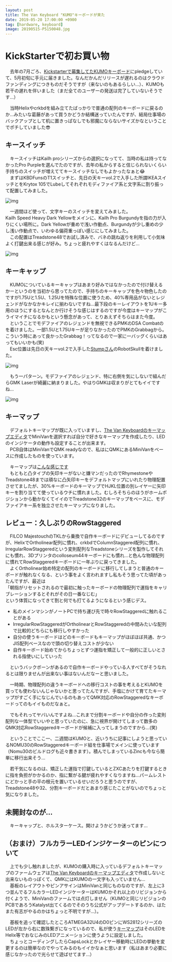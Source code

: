 ```yaml
---
layout: post
title: The Van Keyboard "KUMO"キーボードが来た
date: 2019-05-20 17:00:00 +0900
tag: [hardware, keyboard]
image: 20190515-P5150048.jpg
---
```


# KickStarterで初お買い物

　去年の7月ごろ、[Kickstarterで募集してたKUMOキーボード](https://www.kickstarter.com/projects/thevankeyboards/kumo-a-compact-mechanical-keyboard?lang=ja)にpledgeしていて、5月初旬に手元に届きました。なんだかんだリリースが遅れるのはクラウドファンディングにつきものだそうですが（来ないのもあるらしい…）、KUMOも若干の遅れを伴いました（まだ全てのユーザーの発送は完了していないそうです…）  

　当時Helixやcrkbdを組み立てたばっかりで普通の配列のキーボードに戻るのか…みたいな葛藤があって買うかどうか結構迷っていたんですが、結局仕事場のバックアップとして机に置きっぱなしでも邪魔にならないサイズかなということでポチしていました😎  

## キースイッチ

　キースイッチはKailh proシリーズからの選択になってて、当時の私は持ってなかったPro Purpleを選んでたのですが、去年の私からすると信じられないくらい手持ちのスイッチが増えててキースイッチなしでもよかったなぁと😂  
　まずはKBDFunsのT1スイッチと、先日の天キーvol.2で入手した所謂IKEAスイッチとをKrytox 105でLubeしてそれぞれモディファイア系と文字系に割り振って配置してみました。  

![img](/assets/photos/20190511-P5110037.jpg)  

　一週間ほど使って、文字キーのスイッチを変えてみました。  
Kailh Speed Heavy Dark Yellowをメインに、Kailh Pro Burgundyを指の力が入りにくい場所に。Dark Yellowが重めで浅い作動点、Burgundyが少し重めの少し浅い作動点で、いわゆる偏荷重っぽい感じにしてみました。  
　この配置はTreadstone48でお試し済みで、バネの跳ね返りを利用して小気味よく打鍵出来る感じが好み。ちょっと疲れやすくはなるんだけど…  

![img](/assets/photos/20190519-P5190071.jpg)  

## キーキャップ

　KUMOについているキーキャップはあまり好みではなかったので付け替えるかーというのを当初から思ってたので、手持ちのキーキャップを色々物色したのですが1.75Uと1.5U、1.25Uを特殊な位置に使うため、40%専用品がないとレジェンドがなかなかキレイに揃わないですね…最下段のキーレイアウトを1Uキー多用のほうにするとなんとか行けそうな感じはするのですが今度はキーマップがこうイマイチになるかもという懸念があって、とりあえずそちらはまた今度。  
　ということでモデファイアのレジェンドを無視できるPMKのDSA Combatのを着けました。一部1.5Uと1.75Uキーが足りなかったのでPMKのGrabbagから。こういう時にあって良かったGrabbag！ってなるので一家に一バッグくらいはあってもいいかも(笑)  
　Esc位置は先日の天キーvol.2で入手した[Stumpさん](https://twitter.com/metalstump)のRobotSkullを着けました。  

![img](/assets/photos/20190515-P5150047.jpg)  

　もう一パターン。モデファイアのレジェンド、特に右側を気にしないで組んだらGMK Laserが綺麗に納まりました。やはりGMKは収まりがとてもイイですね…  

![img](/assets/photos/20190515-P5150048.jpg)  

## キーマップ

　デフォルトキーマップが既に入っていますし、[The Van Keyboardのキーマップエディタ](http://qmk.thevankeyboards.com/)でMiniVanを選択すれば自分で好きなキーマップを作成したり、LEDのインジケータの動作も設定することが出来ます。  
　PCB自体はMiniVanでQMK readyなので、私はにQMKにあるMiniVanをベースに作成したものを使っています。  

　キーマップは[こんな感じです](https://github.com/qmk/qmk_firmware/tree/master/keyboards/thevankeyboards/minivan/keymaps/like_jis)  
　もともと凸タイプの矢印キーがないと嫌マンだったのでRhymestoneやTreadstone48までは頑なに凸矢印キーをデフォルトマップにいれたり物理配置させてましたが、30%キーボードのキーマップでHJKL位置の別レイヤーに矢印キーを割り当てて使っているウチに慣れました。むしろそちらのほうがホームポジションから動かなくてイイのでTreadstone32のキーマップをベースに、モデファイアキー系を独立させたキーマップになりました。  

## レビュー：久しぶりのRowStaggered

　FILCO MajestouchのTKLから乗換で自作キーボードにデビューしてるのですが、HelixでOrtholinear配列に慣れ、crkbdでColumnStaggered配列に慣れ、IrregularRowStaggeredという変則配列なTreadstoneシリーズを製作してそれにも慣れ、3Dプリンタのcolloseum44キーボードにも慣れ…と色んな物理配列に慣れてRowStaggeredキーボードに一年ぶりに戻ってきました。  
　よくOrtholinear始め特定の配列のキーボードに移行してしまうと普通のキーボードが触れなくなる、という事をよく言われますし私もそう思ってた頃があったんですが、最近は  
「朝指がリセットされるので最初に触ったキーボードの物理配列で運指をキャリブレーションするとそれがその日一番なじむ」  
という体質になってきて割と何でも打てるようになるという感じデス。  

- 私のメインマシンがノートPCで持ち運び先で時々RowStaggeredに触れることがある
- IrregularRowStaggeredがOrtholinearとRowStaggeredの中間みたいな配列で比較的どちらにも移行しやすかった
- 自分の使うキーボードはどのキーボードもキーマップがほぼほぼ共通、かつJIS配列ベースなので頭の切り替えコストが少ない
- 自作キーボード始めてからちょっとずつ運指を矯正して一般的に正しいとされる指使いにしていった

　というバックボーンがあるので自作キーボードやっている人すべてがそうなれるとは限りませんが出来ない事はないんだなーと思いました。  

　一時期、物理配列の違うキーボードへの移行コストの事を考えるとKUMOを買っても使わないんじゃないかと思ってたんですが、手塩にかけて育てたキーマップがすごく手になじんでいるのもあってQMK対応のRowStaggeredなキーボードってのもイイものだなぁと。  

　でもそれってヤバいんですよね…これまで分割キーボードや自分の作った変則配列な一体型でいいやと思っていたのに、急に視界が開けてしまって数多のQMK対応RowStaggeredキーボードが候補に入ってしまうのですから…(笑)

　ということでここ一、二週間はKUMOと、近いうちに記事にしようと思っているNOMU30のRowStaggeredキーボード組を仕事場でメインに使っています（Nomu30のビルドログも近々書きます）。積んでしまっているZincも今なら簡単に移行出来そう…  

　若干気になるのは、矯正した運指で打鍵しているとZXCあたりを打鍵するときに指を負担がかかるのか、指に繋がる腱が疲れやすくなりますね…パームレストにどかっと手の平の根元を置いているせいだろうと思うのですが、Treadstone48や32、分割キーボードだとあまり感じたことがないのでちょっと気になりました。  

## 未開封なのが…

　キーキャップと、ホルスターケース。開けようかどうか迷ってます…  

## （おまけ）フルカラーLEDインジケーターのピンについて

　上でも少し触れましたが、KUMOの購入時に入っているデフォルトキーマップのファームウェアは[The Van Keyboardのキーマップエディタ](http://qmk.thevankeyboards.com/)で作成しないと出来ないものっぽくて、QMKにはKUMOの一文字も入っていません…  
　基板のレイアウトやピンアサインはMiniVanと同じものなのですが、左上に3つ並んでるフルカラーLEDインジケーターはKUMOかそれ以上のリビジョンから付くようで、MiniVanのファームでは点灯しません（KUMOと同じリビジョンのPCBであろうKatalyst出てくるのでそのうち公式がアップデートするのか、はたまた有志がやるのかはちょっと不明ですが…）。  

　基板を追って確認したところATMEGA32U4のD0ピンにWS2812シリーズのLEDが左から右に数珠繋ぎになっているので、私が使う[キーマップ](https://github.com/qmk/qmk_firmware/tree/master/keyboards/thevankeyboards/minivan/keymaps/like_jis)はそのLEDをHelix等でおなじみのLEDアニメーションに使うように設定しました。  
　ちょっとコーディングしたらCapsLockとかレイヤー移動時にLEDの挙動を変更するのは簡単なのでやってみるのもイイかなぁと思います（私はあまり必要に感じなかったので光らせて遊ばせてます…）
